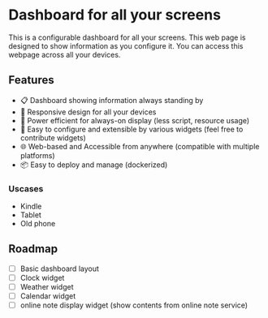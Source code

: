 # Dashboard for all your screens

This is a configurable dashboard for all your screens. This web page is designed to show information as you configure it. You can access this webpage across all your devices.

## Features

- 📋 Dashboard showing information always standing by
- 📱 Responsive design for all your devices
- 🔋 Power efficient for always-on display (less script, resource usage)
- 🔧 Easy to configure and extensible by various widgets (feel free to contribute widgets)
- 🌐 Web-based and Accessible from anywhere (compatible with multiple platforms)
- 📦 Easy to deploy and manage (dockerized)

### Uscases

- Kindle
- Tablet
- Old phone

## Roadmap

- [ ] Basic dashboard layout
- [ ] Clock widget
- [ ] Weather widget
- [ ] Calendar widget
- [ ] online note display widget (show contents from online note service)

